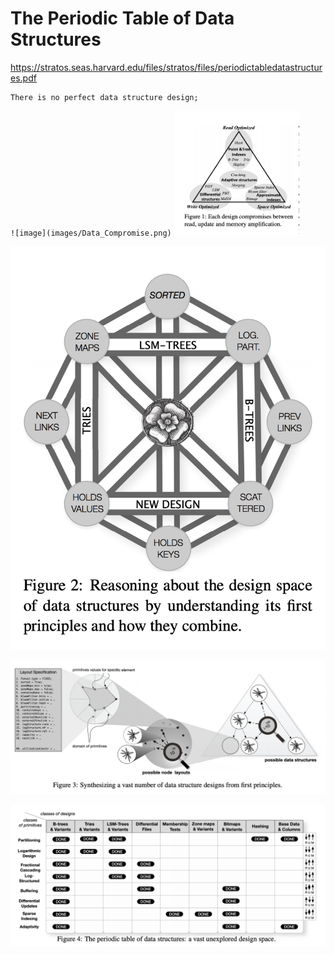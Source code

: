 # The Periodic Table of Data Structures

https://stratos.seas.harvard.edu/files/stratos/files/periodictabledatastructures.pdf

```
There is no perfect data structure design;
```
`![image](images/Data_Compromise.png)`
<img src="images/Data_Compromise.png" alt="drawing" width="200"/>

![image](images/Design_Space.png)

![image](images/First_Principles.png)

![image](images/Periodic_Tables.png)


